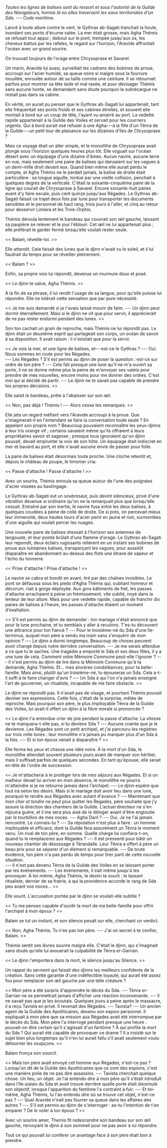 *Toutes les lignes de balises sont du ressort et sous l'autorité de la Guilde des Navigateurs, hormis là où elles traversent les eaux territoriales d'un Sda. --- Code maritime.*

Lancé à toute allure contre le vent, le Gythrax ab-Sagati tranchait la houle, inondant ses ponts d'écume salée. La mer était grosse, mais Agha Thémis se refusait tout appui ; debout sur le pont, trempée jusqu'aux os, les cheveux battus par les rafales, le regard sur l'horizon, l'Aravide affrontait l'océan avec un grand sourire. 

On trouvait toujours de l'orage entre Chrysoprase et Savarel.

Un marin, Aravide lui aussi, surveillait les cadrans des bobines de proue, accroupi sur l'acier humide, sa queue noire si maigre sous la fourrure mouillée, enroulée autour de sa taille comme une ceinture. Il se retournait parfois pour montrer sa tête laide et mal rasée, et pour dévisager Thémis sans aucune honte, se demandant sans doute pourquoi la subrécargue ne restait pas dans sa cabine.

En vérité, on aurait pu penser que le Gythrax ab-Sagati lui appartenait, tant elle fréquentait ses ponts froids et ses cabines étroites, et souvent elle montait à bord sur un coup de tête, l'ayant vu amarré au port. La vedette rapide appartenait à la Guilde des Voiles et servait pour les courriers urgents. Qui à bord aurait osé refuser à une Agha---à la fille d'un Tënra de la Guilde---un petit tour de plaisance sur les dizaines d'îles de Chrysoprase ?

Mais ce voyage était un aller simple, et le monolithe de Chrysoprase avait plongé sous l'horizon quelques heures plus tôt. Elle voguait sur l'océan désert avec un équipage d'une dizaine d'âmes. Aucun navire, aucune terre en vue, mais seulement une paire de balises qui dansaient sur les vagues à un demi-mille droit devant eux. Quand bien même elle aurait perdu le compte, et Agha Thémis ne le perdait jamais, la balise de droite était particulière : sa longue aiguille, tordue par une vieille collision, penchait à quelques degrés de la verticale. C'était la soixante-cinquième paire de la ligne qui courait de Chrysoprase à Savarel. Encore soixante-huit paires avant d'y faire escale, puis cent quinze jusqu'aux Régades. Le Gythrax ab-Sagati faisait ce trajet deux fois par lune pour transporter les documents sensibles et le personnel de haut rang, trois jours à l'aller, et cinq au retour pour desservir Limiara et les Trois-Orphis.

Thémis déroula lentement le bandeau qui couvrait son œil gauche, laissant sa paupière se relever et le jour l'éblouir. Cet œil ne lui appartenait plus ; elle préférait le garder fermé lorsqu'elle voulait rester seule. 

<< Balam, réveille-toi. >>

Elle attendit. Cela faisait des lunes que le djinn n'avait vu le soleil, et il lui faudrait du temps pour se réveiller pleinement. 

<< Balam ? >>

Enfin, sa propre voix lui répondit, devenue un murmure doux et posé. 

<< Le djinn te salue, Agha Thémis. >>

À la fin de sa phrase, il lui rendit l'usage de sa langue, pour qu'elle puisse lui répondre. Elle ne tolérait cette sensation que par pure nécessité. 

<< Je me suis demandé si je t'avais laissé mourir de faim. 
--- Un djinn peut dormir éternellement. Mais si le djinn ne vit que pour servir, il apprécierait de ne pas rester endormi pendant des lunes. >>

Son ton cachait un grain de reproche, mais Thémis ne lui répondit pas. Le djinn était un deuxième esprit qui partageait son corps, un océan de savoir à sa disposition. Il avait raison : il n'existait que pour la servir.

<< Je vois la mer, et une ligne de balises, et---est-ce le Gythrax ? 
--- Oui. Nous sommes en route pour les Régades.  
--- Les Régades ? S'il est permis au djinn de poser la question : est-ce sur ordre de ton père ? 
--- Cela fait presque une lune qu'il ne m'a ouvert sa porte, il ne se donne même plus la peine de m'envoyer ses valets pour prendre de mes nouvelles, encore moins pour me donner des ordres. C'est moi qui ai décidé de partir. 
--- Le djinn ne te savait pas capable de prendre tes propres décisions. >>

Elle saisit le bandeau, prête à l'abaisser sur son œil.

<< Non, pas déjà ! Thémis ! 
--- Alors cesse tes remarques. >>

Elle jeta un regard méfiant vers l'Aravide accroupi à la proue. Que s'imaginerait-il en l'entendant se faire la conversation toute seule ? En appelant son propre nom ? Beaucoup pouvaient reconnaître les yeux-djinns à leur iris orange vif ; certains savaient même qu'ils offraient à leurs propriétaires savoir et sagesse ; presque tous ignoraient qu'un djinn pouvait, devait emprunter la voix de son hôte. Un équipage était indiscret en mer et bavard au port, et elle n'avait aucune envie de passer pour folle.

La paire de balises était désormais toute proche. Une cloche retentit et, depuis le château de poupe, le timonier cria:  

<< Passe d'attache ! Passe d'attache ! >>

Avec un sourire, Thémis enroula sa queue autour de l'une des poignées d'acier vissées au bastingage.

Le Gythrax ab-Sagati eut un soubresaut, puis devint silencieux, privé d'une vibration devenue si ordinaire qu'on ne la remarquait plus que lorsqu'elle cessait. Entraîné par son inertie, le navire fusa entre les deux balises, à quelques coudées à peine de celle de droite. De si près, on percevait mieux leur immensité, deux hautes tours d'acier peint en jaune et noir, surmontées d'une aiguille qui voulait percer les nuages.

Une nouvelle paire de balises dressait à l'horizon ses antennes de langouste, et leur pointe brûlait d'une flamme d'orage. Le Gythrax ab-Sagati leur repondit, deux éclairs rugissants relièrent en un instant ses bobines de proue aux lointaines balises, transperçant les vagues, pour aussitôt disparaître en abandonnant au-dessus des flots une étrave de vapeur et l'écho du tonnerre.

<< Prise d'attache ! Prise d'attache ! >>

Le navire se cabra et bondit en avant, tiré par des chaînes invisibles. Le pont se défaussa sous les pieds d'Agha Thémis qui, oubliant honneur et décorum, riait à gorge déployée. Aux gros bâtiments de fret, les passes d'attache arrachaient à peine un frémissement, vite oublié, noyé dans la lenteur de leur allure. Mais pour une vedette rapide, capable de franchir dix paires de balises à l'heure, les passes d'attache étaient un moment d'exaltation. 

<< S'il est permis au djinn de demander : ton mariage n'était annoncé que pour la lune prochaine, et tu semblais y aller à reculons. T'es-tu découvert une attirance pour ton fiancé ? 
--- Pour le troisième-né du Sda d'une île-terminus, auquel mon père a vendu ma main sans s'enquérir de mon opinion ? 
--- Le djinn a dormi longtemps. Beaucoup de choses peuvent avoir changé depuis notre dernière conversation.
--- Je me serais attendue à ce que tu le saches. Une tragédie a emporté le Sda et ses deux filles, il y a une lune de cela. Comment votre Mémoire Commune peut-elle l'ignorer ?
--- Il n'est permis au djinn de lire dans la Mémoire Commune qu'à ta demande, Agha Thémis. Et... mes sincères condoléances, pour ta belle-famille. Mais ainsi, plutôt qu'un troisième-né, tu épouseras un Sda. Cela a-t-il suffi à te faire changer d'avis ? 
--- Un Sda à qui l'on n'a jamais enseigné l'art de gouverner, un ritualiste, incapable de me faire obstacle. >>

Le djinn ne répondit pas. Il n'avait pas de visage, et pourtant Thémis pouvait deviner ses expressions. Cette fois, c'était de la surprise, mêlée de reproche. Mais pourquoi son père, le plus impitoyable Tënra de la Guilde des Voiles, lui avait-il offert un djinn à la fibre morale si prononcée ? 

<< Le djinn t'a entendue crier de joie pendant la passe d'attache. La vitesse ne te manquera-t-elle pas, si tu deviens Sda ?
--- Aucune crainte que je le devienne. Les Régades sont un petit archipel, et j'ai parcouru les registres sur trois mille lunes : leur monolithe n'a jamais pu marquer plus d'un Sda à la fois.
--- Et si ton époux venait à disparaître ? >>

Elle ferma les yeux et chassa une idée noire. À la mort d'un Sda, le monolithe attendait souvent plusieurs jours avant de marquer son héritier, mais il suffisait parfois de quelques secondes. En tant qu'épouse, elle serait en tête de l'ordre de succession. 

<< Je m'attacherai à le protéger lors de mes séjours aux Régades. Et si un malheur devait lui arriver en mon absence, le monolithe ne pourra m'atteindre si je ne retourne jamais dans l'archipel.
--- Le djinn espère que tout ira selon tes désirs. Mais si le mariage doit avoir lieu dans une lune, pourquoi te rendre aux Régades avec autant d'avance ? 
--- Maintenant que mon *cher et tendre* ne peut plus quitter les Régades, père souhaite que j'y assure la direction des chantiers de la Guilde. L'actuel directeur ne s'en réjouira guère, et il me sera plus aisé de le déloger avant d'être engloutie par le tourbillon de mes noces. 
--- Agha Daril ? 
--- Oui. Je ne l'ai jamais rencontré. Le connais-tu ? 
--- Sa réputation n'est plus à faire : un homme impitoyable et efficace, dont la Guilde fera assurément un Tënra le moment venu. Un rival de ton père, en somme. Quelle charge lui confiera-t-on, quand tu le remplaceres aux Régades ? 
--- Il est pressenti pour bâtir un nouveau chantier de désossage à Térandalle. Leur Tënra a offert à père un beau prix pour se séparer d'un élément si remarquable. 
--- De toute évidence, ton père n'a pas perdu de temps pour tirer parti de cette nouvelle situation.  
--- Il n'est pas devenu Tënra de la Guilde des Voiles en se laissant porter par les événements.
--- Les événements, il irait même jusqu'à les provoquer. À toi-même, Agha Thémis, le destin te sourit : le lassant ritualiste, dernier de sa fratrie, à qui la providence accorde le rang de Sda peu avant vos noces... >>

Elle sourit. L'accusation portée par le djinn se voulait-elle subtile ? 

<< Tu me penses capable d'ourdir la mort de ma belle-famille pour offrir l'archipel à mon époux ? >>

Balam se tut un instant, et son silence pesait sur elle, cherchant un verdict. 

<< Non, Agha Thémis. Tu n'es pas ton père. 
--- J'ai un secret à te confier, Balam. >>

Thémis sentit ses lèvres sourire malgré elle. C'était le djinn, qui s'imaginait sans doute qu'elle lui avouerait la culpabilité de Tënra er-Garrian.

<< Le djinn l'emportera dans la mort, le silence jusqu'au Silence. >>

Un rappel du serment qui faisait des djinns les meilleurs confidents de la création. Sans cette garantie d'une indéfectible loyauté, qui aurait été assez fou pour remplacer son œil gauche par une telle créature ?

<< Mon père a été surpris d'apprendre le décès du Sda.
--- Tënra er-Garrian ne se permettrait jamais d'afficher une réaction inconvenante.
--- Il ne savait pas que je les écoutais. Quelques jours à peine après le massacre, il a reçu Tavista en privé. Il revenait des Régades. 
--- Tavista? 
--- Un ancien agent de la Guilde des Apothicaires, devenu son espion personnel. Il expliquait à mon père que sa mission aux Régades avait été interrompue par le décès du Sda. Mon père l'a interrogé pendant presque une heure : pouvait-on être certain qu'il s'agissait d'un fantôme ? À qui profite la mort du Sda ? Qui aurait été capable de provoquer ce drame ? Il a insisté sur le sujet bien plus longtemps qu'il n'en lui aurait fallu s'il avait seulement voulu détourner les soupçons. >>

Balam fronça son sourcil.

<< Mais ton père avait envoyé cet homme aux Régades, n'est-ce pas ? Lorsqu'on dit de la Guilde des Apothicaires que ce sont des espions, c'est une manière polie de ne pas dire assassins. 
--- Tavista cherchait quelque chose. Un lieu, un objet. Je l'ai entendu dire à mon père qu'il s'était introduit dans l'île-palais du Sda et avait trouvé derrière quelle porte était dissimulé son objectif, lorsque l'apparition du fantôme l'a contraint à fuir. 
--- Et toi-même, Agha Thémis, tu l'as entendu dire où se trouve cet objet, n'est-ce pas ?
--- Quel Aravide n'irait pas fourrer sa queue dans les affaires des autres ?
--- S'il est permis au djinn de s'interroger : as-tu l'intention de t'en emparer ? De le voler à ton époux ? >>

Avec un sourire amer, Themis fit redescendre son bandeau sur son œil gauche, renvoyant le djinn à son sommeil pour ne pas avoir à lui répondre. 

Tout ce qui pouvait lui conférer un avantage face à son père était bon à prendre. 
